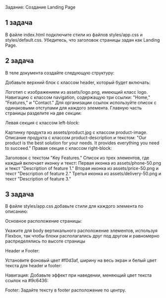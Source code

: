 Задание: Создание Landing Page

## 1 задача
В файле index.html подключите стили из файлов styles/app.css и styles/default.css. Убедитесь, что заголовок страницы задан как Landing Page.

## 2 задача
В теле документа создайте следующую структуру:

Добавьте верхний блок с классом header, который будет включать:

Логотип с изображением из assets/logo.png, имеющий класс logo.
Навигацию с классом navigation, содержащую три ссылки: "Home," "Features," и "Contact." Для организации ссылок используйте список с одинаковыми отступами для каждого элемента.
Главную часть страницы разделите на две секции:

Левая секция с классом left-block:

Картинку продукта из assets/product.jpg с классом product-image.
Описание продукта с классом product-description и текстом: "Our product is the best solution for your needs. It provides everything you need to succeed."
Правая секция с классом right-block:

Заголовок с текстом "Key Features."
Список из трех элементов, где каждый включает иконку и текст:
Первая иконка из assets/phone-50.png и текст "Description of feature 1."
Вторая иконка из assets/price-50.png и текст "Description of feature 2."
Третья иконка из assets/delivery-50.png и текст "Description of feature 3."

## 3 задача

В файле styles/app.css добавьте стили для каждого элемента по описанию:

Основное расположение страницы:

Укажите для body  вертикального расположение элементов, используя Flexbox, так чтобы блоки располагались друг под другом и равномерно распределялись по высоте страницы

Header и Footer:

Установите фоновый цвет #f0d3af, ширину на весь экран и белый цвет текста для header и footer:

Навигация:
Добавьте эффект при наведении, меняющий цвет текста ссылок на #9c6436:

Footer:
Задайте тексту в footer расположение по центру. 
